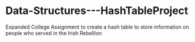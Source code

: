 # Data-Structures---HashTableProject
Expanded College Assignment to create a hash table to store information on people who served in the Irish Rebellion
